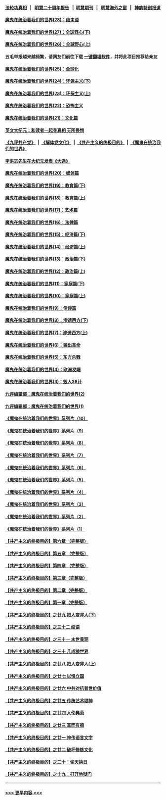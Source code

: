 #### [法轮功真相](https://github.com/gfw-breaker/truth/blob/master/README.md?t=0) &nbsp;&nbsp;|&nbsp;&nbsp; [明慧二十周年报告](https://github.com/gfw-breaker/mh-reports/blob/master/README.md?t=0) &nbsp;&nbsp;|&nbsp;&nbsp;[明慧期刊](https://github.com/gfw-breaker/mh-qikan) &nbsp;&nbsp;|&nbsp;&nbsp; [明慧海外之窗](https://github.com/gfw-breaker/mh-news/blob/master/README.md?t=0) &nbsp;&nbsp;|&nbsp;&nbsp; [神韵特别报道](https://github.com/gfw-breaker/mh-news/blob/master/shenyun.md?t=0)
#### [魔鬼在统治着我们的世界(28)：结束语](../pages/nsc422/n10936246.md?t=07110201) 
#### [魔鬼在统治着我们的世界(27)：全球野心(下)](../pages/nsc422/n10928319.md?t=07110201) 
#### [魔鬼在统治着我们的世界(26)：全球野心(上)](../pages/nsc422/n10900318.md?t=07110201) 
#### 五毛举报越来越频繁，请网友们前往下载 [一键翻墙软件](https://github.com/gfw-breaker/ssr-accounts)，并将此项目推荐给亲友
#### [魔鬼在统治着我们的世界(25)：全球化](../pages/nsc422/n10788205.md?t=07110201) 
#### [魔鬼在统治着我们的世界(24)：环保主义(下)](../pages/nsc422/n10695307.md?t=07110201) 
#### [魔鬼在统治着我们的世界(23)：环保主义(上)](../pages/nsc422/n10688613.md?t=07110201) 
#### [魔鬼在统治着我们的世界(22)：恐怖主义](../pages/nsc422/n10614727.md?t=07110201) 
#### [魔鬼在统治着我们的世界(21)：文化篇](../pages/nsc422/n10597706.md?t=07110201) 
#### [英文大纪元：和读者一起寻真相 无所畏惧](../pages/nsc422/n12542027.md?t=07110201) 
#### [《九评共产党》](https://github.com/begood0513/9ping.md/blob/master/README.md) &nbsp;|&nbsp; [《解体党文化》](../../../../jtdwh.md/blob/master/README.md)  &nbsp;|&nbsp; [《共产主义的终极目的》](../../../../gczydzjmd.md/blob/master/README.md) &nbsp;|&nbsp; [《魔鬼在统治我们的世界》](../../../../mgztzwmdsj.md/blob/master/README.md) 
#### [李洪志先生在大纪元发表《大选》](../pages/nsc422/n12534746.md?t=07110201) 
#### [魔鬼在统治着我们的世界(20)：媒体篇](../pages/nsc422/n10586579.md?t=07110201) 
#### [魔鬼在统治着我们的世界(19)：教育篇(下)](../pages/nsc422/n10564808.md?t=07110201) 
#### [魔鬼在统治着我们的世界(18)：教育篇(上)](../pages/nsc422/n10526970.md?t=07110201) 
#### [魔鬼在统治着我们的世界(17)：艺术篇](../pages/nsc422/n10499093.md?t=07110201) 
#### [魔鬼在统治着我们的世界(16)：法律篇](../pages/nsc422/n10485969.md?t=07110201) 
#### [魔鬼在统治着我们的世界(15)：经济篇(下)](../pages/nsc422/n10469975.md?t=07110201) 
#### [魔鬼在统治着我们的世界(14)：经济篇(上)](../pages/nsc422/n10457370.md?t=07110201) 
#### [魔鬼在统治着我们的世界(13)：政治篇(下)](../pages/nsc422/n10448270.md?t=07110201) 
#### [魔鬼在统治着我们的世界(12)：政治篇(上)](../pages/nsc422/n10444576.md?t=07110201) 
#### [魔鬼在统治着我们的世界(11)：家庭篇(下)](../pages/nsc422/n10440961.md?t=07110201) 
#### [魔鬼在统治着我们的世界(10)：家庭篇(上)](../pages/nsc422/n10435448.md?t=07110201) 
#### [魔鬼在统治着我们的世界(9)：信仰篇](../pages/nsc422/n10432159.md?t=07110201) 
#### [魔鬼在统治着我们的世界(8)：渗透西方(下)](../pages/nsc422/n10429603.md?t=07110201) 
#### [魔鬼在统治着我们的世界(7)：渗透西方(上)](../pages/nsc422/n10426013.md?t=07110201) 
#### [魔鬼在统治着我们的世界(6)：输出革命](../pages/nsc422/n10421536.md?t=07110201) 
#### [魔鬼在统治着我们的世界(5)：东方杀戮](../pages/nsc422/n10417707.md?t=07110201) 
#### [魔鬼在统治着我们的世界(4)：欧洲发端](../pages/nsc422/n10414890.md?t=07110201) 
#### [魔鬼在统治着我们的世界(3)：毁人36计](../pages/nsc422/n10411583.md?t=07110201) 
#### [九评编辑部：魔鬼在统治着我们的世界(2)](../pages/nsc422/n10410036.md?t=07110201) 
#### [九评编辑部：魔鬼在统治着我们的世界(1)](../pages/nsc422/n10406825.md?t=07110201) 
#### [《魔鬼在统治着我们的世界》系列片（10）](../pages/nsc422/n12292670.md?t=07110201) 
#### [《魔鬼在统治着我们的世界》系列片（9）](../pages/nsc422/n12290859.md?t=07110201) 
#### [《魔鬼在统治着我们的世界》系列片（8）](../pages/nsc422/n12287445.md?t=07110201) 
#### [《魔鬼在统治着我们的世界》系列片（7）](../pages/nsc422/n12283425.md?t=07110201) 
#### [《魔鬼在统治着我们的世界》系列片（6）](../pages/nsc422/n12282314.md?t=07110201) 
#### [《魔鬼在统治着我们的世界》系列片（5）](../pages/nsc422/n12281419.md?t=07110201) 
#### [《魔鬼在统治着我们的世界》系列片（4）](../pages/nsc422/n12274024.md?t=07110201) 
#### [《魔鬼在统治着我们的世界》系列片（3）](../pages/nsc422/n12271322.md?t=07110201) 
#### [《魔鬼在统治着我们的世界》系列片（2）](../pages/nsc422/n12269049.md?t=07110201) 
#### [《魔鬼在统治着我们的世界》系列片（1）](../pages/nsc422/n12267575.md?t=07110201) 
#### [【共产主义的终极目的】第六章 （完整版）](../pages/nsc422/n11428913.md?t=07110201) 
#### [【共产主义的终极目的】第五章 （完整版）](../pages/nsc422/n11428912.md?t=07110201) 
#### [【共产主义的终极目的】第四章 （完整版）](../pages/nsc422/n11428907.md?t=07110201) 
#### [【共产主义的终极目的】第三章（完整版）](../pages/nsc422/n11428848.md?t=07110201) 
#### [【共产主义的终极目的】第二章（完整版）](../pages/nsc422/n11428831.md?t=07110201) 
#### [【共产主义的终极目的】第一章（完整版）](../pages/nsc422/n11417651.md?t=07110201) 
#### [【共产主义的终极目的】之廿九 把人变非人(下)](../pages/nsc422/n11344140.md?t=07110201) 
#### [【共产主义的终极目的】之三十二 结语](../pages/nsc422/n11360535.md?t=07110201) 
#### [【共产主义的终极目的】之三十一 末世景观](../pages/nsc422/n11351129.md?t=07110201) 
#### [【共产主义的终极目的】之三十 几成狼世界](../pages/nsc422/n11348280.md?t=07110201) 
#### [【共产主义的终极目的】之廿八 把人变非人(上)](../pages/nsc422/n11340492.md?t=07110201) 
#### [【共产主义的终极目的】之廿七 以恨立国](../pages/nsc422/n11336944.md?t=07110201) 
#### [【共产主义的终极目的】之廿六 中共对抗普世价值](../pages/nsc422/n11324785.md?t=07110201) 
#### [【共产主义的终极目的】之廿五 传统艺术颂神](../pages/nsc422/n11296396.md?t=07110201) 
#### [【共产主义的终极目的】之廿四 人伦典范](../pages/nsc422/n11296397.md?t=07110201) 
#### [【共产主义的终极目的】之廿三 富而有德](../pages/nsc422/n11283598.md?t=07110201) 
#### [【共产主义的终极目的】之廿一 神传语言文字](../pages/nsc422/n11263265.md?t=07110201) 
#### [【共产主义的终极目的】之廿二 破坏修炼文化](../pages/nsc422/n11245728.md?t=07110201) 
#### [【共产主义的终极目的】之二十：偷天换日](../pages/nsc422/n11238846.md?t=07110201) 
#### [【共产主义的终极目的】之十九：打开地狱门](../pages/nsc422/n11206376.md?t=07110201) 

----
#### [ >>> 更早内容 <<< ](../indexes/nsc422-earlier.md)

